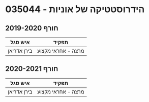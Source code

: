 # 035044 - הידרוסטטיקה של אוניות

## חורף 2019-2020

| איש סגל | תפקיד |
| ---- | ---- |
| בירן אדריאן | מרצה - אחראי מקצוע |

## חורף 2020-2021

| איש סגל | תפקיד |
| ---- | ---- |
| בירן אדריאן | מרצה - אחראי מקצוע |

